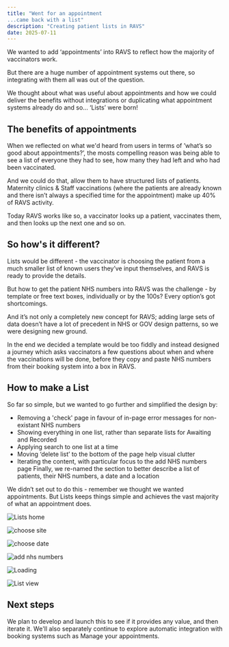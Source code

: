 ```yaml
---
title: "Went for an appointment
...came back with a list"
description: "Creating patient lists in RAVS"
date: 2025-07-11
---
```


We wanted to add ‘appointments’ into RAVS to reflect how the majority of vaccinators work.

But there are a huge number of appointment systems out there, so integrating with them all was out of the question.

We thought about what was useful about appointments and how we could deliver the benefits without integrations or duplicating what appointment systems already do and so... ‘Lists’ were born!

## The benefits of appointments

When we reflected on what we'd heard from users in terms of ’what’s so good about appointments?’, the mosts compelling reason was being able to see a list of everyone they had to see, how many they had left and who had been vaccinated.

And we could do that, allow them to have structured lists of patients. Maternity clinics & Staff vaccinations (where the patients are already known and there isn’t always a specified time for the appointment) make up 40% of RAVS activity.

Today RAVS works like so, a vaccinator looks up a patient, vaccinates them, and then looks up the next one and so on.


## So how's it different?

Lists would be different - the vaccinator is choosing the patient from a much smaller list of known users they’ve input themselves, and RAVS is ready to provide the details.

But how to get the patient NHS numbers into RAVS was the challenge - by template or free text boxes, individually or by the 100s? Every option’s got shortcomings.

And it’s not only a completely new concept for RAVS; adding large sets of data doesn’t have a lot of precedent in NHS or GOV design patterns, so we were designing new ground.

In the end we decided a template would be too fiddly and instead designed a journey which asks vaccinators a few questions about when and where the vaccinations will be done, before they copy and paste NHS numbers from their booking system into a box in RAVS.

## How to make a List

So far so simple, but we wanted to go further and simplified the design by:
- Removing a 'check' page in favour of in-page error messages for non-existant NHS numbers
- Showing everything in one list, rather than separate lists for Awaiting and Recorded
- Applying search to one list at a time
- Moving ‘delete list’ to the bottom of the page help visual clutter
- Iterating the content, with particular focus to the add NHS numbers page
Finally, we re-named the section to better describe a list of patients, their NHS numbers, a date and a location

We didn’t set out to do this - remember we thought we wanted appointments. But Lists keeps things simple and achieves the vast majority of what an appointment does.


![Lists home](lists-home-cropped.png)

![choose site](select-site-cropped.png)

![choose date](select-date-cropped.png)

![add nhs numbers](add-numbers-cropped.png)

![Loading](loading-cropped.png)

![List view](lists-list-view.png)



## Next steps

We plan to develop and launch this to see if it provides any value, and then iterate it.  We'll also separately continue to explore automatic integration with booking systems such as Manage your appointments.
